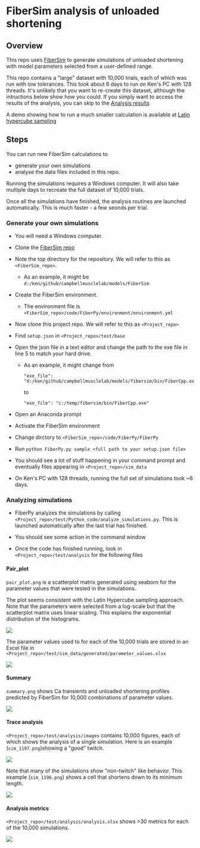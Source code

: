# FiberSim analysis of unloaded shortening

## Overview

This repo uses [FiberSim](https://campbell-muscle-lab.github.io/FiberSim/) to generate simulations of unloaded shortening with model parameters selected from a user-defined range.

This repo contains a "large" dataset with 10,000 trials, each of which was run with low tolerances. This took about 6 days to run on Ken's PC with 128 threads. It's unlikely that you want to re-create this dataset, although the intructions below show how you could. If you simply want to access the results of the analysis, you can skip to the [Analysis results](##analysis_results)

A demo showing how to run a much smaller calculation is available at [Latin hypercube sampling](https://campbell-muscle-lab.github.io/FiberSim/pages/demos/sampling/latin_hypercube/latin_hypercube.html)

## Steps

You can run new FiberSim calculations to

+ generate your own simulations
+ analyse the data files included in this repo.

Running the simulations requires a Windows computer. It will also take multiple days to recreate the full dataset of 10,000 trials.

Once all the simulations have finished, the analysis routines are launched automatically. This is much faster - a few seonds per trial.

### Generate your own simulations

+ You will need a Windows computer.

+ Clone the [FiberSim repo](https://github.com/campbell-muscle-lab/FiberSim/)

+ Note the top directory for the repository. We will refer to this as `<FiberSim_repo>`.
  + As an example, it might be `d:/ken/github/campbellmusclelab/models/FiberSim`

+ Create the FiberSim environment. 
  + The environment file is `<FiberSim_repo>/code/FiberPy/environment/environment.yml`

+ Now clone this project repo. We will refer to this as `<Project_repo>`

+ Find `setup.json` in `<Project_repo>/test/base`

+ Open the json file in a text editor and change the path to the exe file in line 5 to match your hard drive.

  + As an example, it might change from<br>
    ````
    "exe_file": "d:/ken/github/campbellmusclelab/models/fibersim/bin/FiberCpp.exe"
    ````
    to
    ````
    "exe_file": "c:/temp/fibersim/bin/FiberCpp.exe"
    ````
+ Open an Anaconda prompt 

+ Activate the FiberSim environment

+ Change dirctory to `<FiberSim_repo>/code/FiberPy/FiberPy`

+ Run `python FiberPy.py sample <full path to your setup.json file>`

+ You should see a lot of stuff happening in your command prompt and eventually files appearing in `<Project_repo>/sim_data`

+ On Ken's PC with 128 threads, running the full set of simulations took ~6 days.

### Analyzing simulations

+ FiberPy analyzes the simulations by calling `<Project_repo>/test/Python_code/analyze_simulations.py`. This is launched automatically after the last trial has finished.

+ You should see some action in the command window

+ Once the code has finished running, look in `<Project_repo>/test/analysis` for the following files

#### Pair_plot

`pair_plot.png` is a scatterplot matrix generated using seaborn for the parameter values that were tested in the simulations.

The plot seems consistent with the Latin Hypercube sampling approach. Note that the parameters were selected from a log-scale but that the scatterplot matrix uses linear scaling. This explains the exponential distribution of the histograms.

<img src='images/pair_plot.png'>

The parameter values used to for each of the 10,000 trials are stored in an Excel file in `<Project_repo>/test/sim_data/generated/parameter_values.xlsx`

<img src="images/excel_parameter_values.png">


#### Summary

`summary.png` shows Ca transients and unloaded shortening profiles predicted by FiberSim for 10,000 combinations of parameter values.

<img src="images/summary.png">


#### Trace analysis

`<Project_repo>/test/analysis/images` contains 10,000 figures, each of which shows the analysis of a single simulation. Here is an example (`sim_1197.png`)showing a "good" twitch.

<img src='images/sim_1197.png'>

Note that many of the simulations show "non-twitch" like behavior. This example (`sim_1196.png`) shows a cell that shortens down to its minimum length.

<img src='images/sim_1196.png'>

#### Analysis metrics

`<Project_repo>/test/analysis/analysis.xlsx` shows >30 metrics for each of the 10,000 simulations.

<img src="images/excel_analysis_values.png">